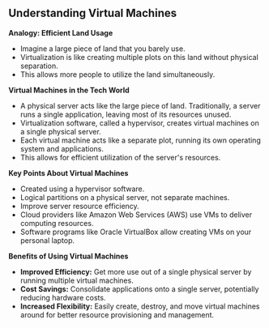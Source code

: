 ## Understanding Virtual Machines

**Analogy: Efficient Land Usage**

* Imagine a large piece of land that you barely use.
* Virtualization is like creating multiple plots on this land without physical separation. 
* This allows more people to utilize the land simultaneously.

**Virtual Machines in the Tech World**

* A physical server acts like the large piece of land. Traditionally, a server runs a single application, leaving most of its resources unused.
* Virtualization software, called a hypervisor, creates virtual machines on a single physical server.
* Each virtual machine acts like a separate plot, running its own operating system and applications.
* This allows for efficient utilization of the server's resources.

**Key Points About Virtual Machines**

* Created using a hypervisor software.
* Logical partitions on a physical server, not separate machines.
* Improve server resource efficiency.
* Cloud providers like Amazon Web Services (AWS) use VMs to deliver computing resources.
* Software programs like Oracle VirtualBox allow creating VMs on your personal laptop.

**Benefits of Using Virtual Machines**

* **Improved Efficiency:** Get more use out of a single physical server by running multiple virtual machines.
* **Cost Savings:** Consolidate applications onto a single server, potentially reducing hardware costs.
* **Increased Flexibility:** Easily create, destroy, and move virtual machines around for better resource provisioning and management.